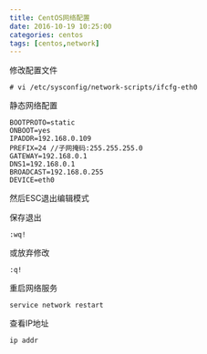 ```yaml
---
title: CentOS网络配置
date: 2016-10-19 10:25:00
categories: centos
tags: [centos,network]
---
```


修改配置文件
```
# vi /etc/sysconfig/network-scripts/ifcfg-eth0
```

静态网络配置
```
BOOTPROTO=static
ONBOOT=yes
IPADDR=192.168.0.109
PREFIX=24 //子网掩码:255.255.255.0
GATEWAY=192.168.0.1
DNS1=192.168.0.1
BROADCAST=192.168.0.255
DEVICE=eth0
```

然后ESC退出编辑模式

保存退出
```
:wq!
```

或放弃修改
```
:q!
```

重启网络服务
```
service network restart
```

查看IP地址
```
ip addr
```